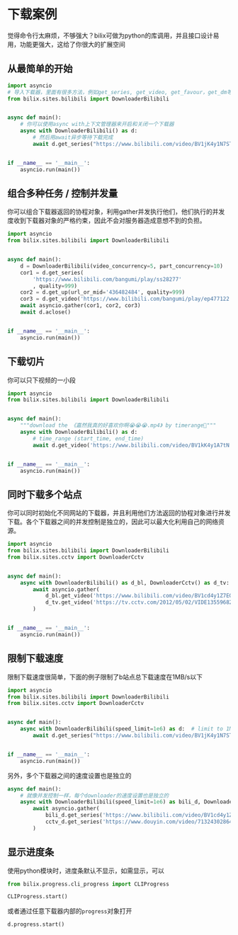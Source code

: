 # 下载案例

觉得命令行太麻烦，不够强大？bilix可做为python的库调用，并且接口设计易用，功能更强大，这给了你很大的扩展空间

## 从最简单的开始

```python
import asyncio
# 导入下载器，里面有很多方法，例如get_series, get_video, get_favour，get_dm等等
from bilix.sites.bilibili import DownloaderBilibili


async def main():
    # 你可以使用async with上下文管理器来开启和关闭一个下载器
    async with DownloaderBilibili() as d:
        # 然后用await异步等待下载完成
        await d.get_series("https://www.bilibili.com/video/BV1jK4y1N7ST?p=5")


if __name__ == '__main__':
    asyncio.run(main())

```

## 组合多种任务 / 控制并发量

你可以组合下载器返回的协程对象，利用gather并发执行他们，他们执行的并发度收到下载器对象的严格约束，因此不会对服务器造成意想不到的负担。

```python
import asyncio
from bilix.sites.bilibili import DownloaderBilibili


async def main():
    d = DownloaderBilibili(video_concurrency=5, part_concurrency=10)
    cor1 = d.get_series(
        'https://www.bilibili.com/bangumi/play/ss28277'
        , quality=999)
    cor2 = d.get_up(url_or_mid='436482484', quality=999)
    cor3 = d.get_video('https://www.bilibili.com/bangumi/play/ep477122', quality=999)
    await asyncio.gather(cor1, cor2, cor3)
    await d.aclose()


if __name__ == '__main__':
    asyncio.run(main())


```

## 下载切片

你可以只下视频的一小段

```python
import asyncio
from bilix.sites.bilibili import DownloaderBilibili


async def main():
    """download the 《嘉然我真的好喜欢你啊😭😭😭.mp4》 by timerange🤣"""
    async with DownloaderBilibili() as d:
        # time_range (start_time, end_time)
        await d.get_video('https://www.bilibili.com/video/BV1kK4y1A7tN', time_range=(0, 7))


if __name__ == '__main__':
    asyncio.run(main())

```

## 同时下载多个站点

你可以同时初始化不同网站的下载器，并且利用他们方法返回的协程对象进行并发下载。各个下载器之间的并发控制是独立的，因此可以最大化利用自己的网络资源。

```python
import asyncio
from bilix.sites.bilibili import DownloaderBilibili
from bilix.sites.cctv import DownloaderCctv


async def main():
    async with DownloaderBilibili() as d_bl, DownloaderCctv() as d_tv:
        await asyncio.gather(
            d_bl.get_video('https://www.bilibili.com/video/BV1cd4y1Z7EG', quality=999),
            d_tv.get_video('https://tv.cctv.com/2012/05/02/VIDE1355968282695723.shtml', quality=999)
        )


if __name__ == '__main__':
    asyncio.run(main())

```

## 限制下载速度

限制下载速度很简单，下面的例子限制了b站点总下载速度在1MB/s以下

```python
import asyncio
from bilix.sites.bilibili import DownloaderBilibili
from bilix.sites.cctv import DownloaderCctv


async def main():
    async with DownloaderBilibili(speed_limit=1e6) as d:  # limit to 1MB/s
        await d.get_series("https://www.bilibili.com/video/BV1jK4y1N7ST?p=5")


if __name__ == '__main__':
    asyncio.run(main())

```

另外，多个下载器之间的速度设置也是独立的

```python
async def main():
    # 就像并发控制一样，每个downloader的速度设置也是独立的
    async with DownloaderBilibili(speed_limit=1e6) as bili_d, DownloaderCctv(speed_limit=3e6) as cctv_d:
        await asyncio.gather(
            bili_d.get_series('https://www.bilibili.com/video/BV1cd4y1Z7EG'),
            cctv_d.get_series('https://www.douyin.com/video/7132430286415252773')
        )
```

## 显示进度条

使用python模块时，进度条默认不显示，如需显示，可以

```python
from bilix.progress.cli_progress import CLIProgress

CLIProgress.start()
```

或者通过任意下载器内部的`progress`对象打开

```python
d.progress.start()
```
